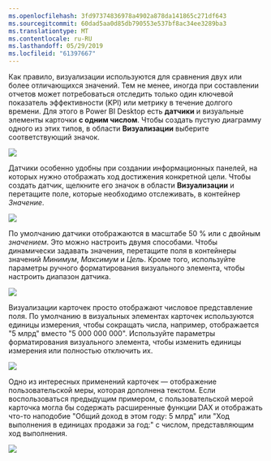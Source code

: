 ```yaml
---
ms.openlocfilehash: 3fd97374836978a4902a878da141865c271df643
ms.sourcegitcommit: 60dad5aa0d85db790553e537bf8ac34ee3289ba3
ms.translationtype: MT
ms.contentlocale: ru-RU
ms.lasthandoff: 05/29/2019
ms.locfileid: "61397667"
---
```

Как правило, визуализации используются для сравнения двух или более отличающихся значений. Тем не менее, иногда при составлении отчетов может потребоваться отследить только один ключевой показатель эффективности (KPI) или метрику в течение долгого времени. Для этого в Power BI Desktop есть **датчики** и визуальные элементы карточки **с одним числом**. Чтобы создать пустую диаграмму одного из этих типов, в области **Визуализации** выберите соответствующий значок.

![](media/3-9-create-gauges-cards/3-9_1.png)

Датчики особенно удобны при создании информационных панелей, на которых нужно отображать ход достижения конкретной цели. Чтобы создать датчик, щелкните его значок в области **Визуализации** и перетащите поле, которые необходимо отслеживать, в контейнер *Значение*.

![](media/3-9-create-gauges-cards/3-9_1a.png)

По умолчанию датчики отображаются в масштабе 50 % или с двойным *значением*. Это можно настроить двумя способами. Чтобы динамически задавать значения, перетащите поля в контейнеры значений *Минимум*, *Максимум* и *Цель*. Кроме того, используйте параметры ручного форматирования визуального элемента, чтобы настроить диапазон датчика.

![](media/3-9-create-gauges-cards/3-9_2.png)

Визуализации карточек просто отображают числовое представление поля. По умолчанию в визуальных элементах карточек используются единицы измерения, чтобы сокращать числа, например, отображается "5 млрд" вместо "5 000 000 000". Используйте параметры форматирования визуального элемента, чтобы изменить единицы измерения или полностью отключить их.

![](media/3-9-create-gauges-cards/3-9_3.png)

Одно из интересных применений карточек — отображение пользовательской меры, которая дополнена текстом. Если воспользоваться предыдущим примером, с пользовательской мерой карточка могла бы содержать расширенные функции DAX и отображать что-то наподобие "Общий доход в этом году: 5 млрд" или "Ход выполнения в единицах продажи за год:" с числом, представляющим ход выполнения.

![](media/3-9-create-gauges-cards/3-9_4.png)

